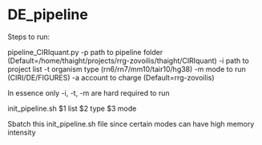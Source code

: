 # DE_pipeline


Steps to run:

pipeline_CIRIquant.py
-p  path to pipeline folder (Default=/home/thaight/projects/rrg-zovoilis/thaight/CIRIquant)
-i  path to project list
-t  organism type (rn6/rn7/mm10/tair10/hg38)
-m  mode to run (CIRI/DE/FIGURES)
-a  account to charge (Default=rrg-zovoilis)

In essence only -i, -t, -m are hard required to run

init_pipeline.sh
$1  list
$2  type
$3  mode

Sbatch this init_pipeline.sh file since certain modes can have high memory intensity

